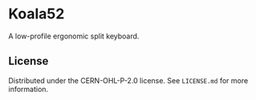 # Koala52

A low-profile ergonomic split keyboard.

## License

Distributed under the CERN-OHL-P-2.0 license. See `LICENSE.md` for more information.
